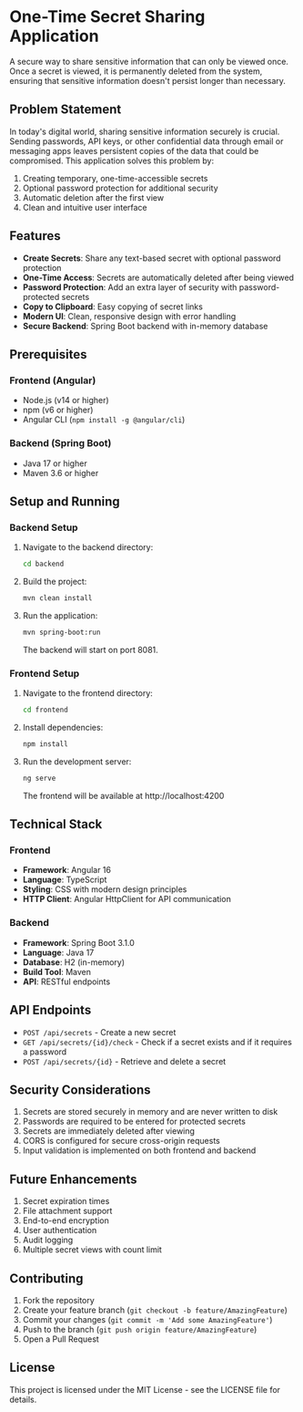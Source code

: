 # One-Time Secret Sharing Application

A secure way to share sensitive information that can only be viewed once. Once a secret is viewed, it is permanently deleted from the system, ensuring that sensitive information doesn't persist longer than necessary.

## Problem Statement

In today's digital world, sharing sensitive information securely is crucial. Sending passwords, API keys, or other confidential data through email or messaging apps leaves persistent copies of the data that could be compromised. This application solves this problem by:

1. Creating temporary, one-time-accessible secrets
2. Optional password protection for additional security
3. Automatic deletion after the first view
4. Clean and intuitive user interface

## Features

- **Create Secrets**: Share any text-based secret with optional password protection
- **One-Time Access**: Secrets are automatically deleted after being viewed
- **Password Protection**: Add an extra layer of security with password-protected secrets
- **Copy to Clipboard**: Easy copying of secret links
- **Modern UI**: Clean, responsive design with error handling
- **Secure Backend**: Spring Boot backend with in-memory database

## Prerequisites

### Frontend (Angular)
- Node.js (v14 or higher)
- npm (v6 or higher)
- Angular CLI (`npm install -g @angular/cli`)

### Backend (Spring Boot)
- Java 17 or higher
- Maven 3.6 or higher

## Setup and Running

### Backend Setup
1. Navigate to the backend directory:
   ```bash
   cd backend
   ```

2. Build the project:
   ```bash
   mvn clean install
   ```

3. Run the application:
   ```bash
   mvn spring-boot:run
   ```
   The backend will start on port 8081.

### Frontend Setup
1. Navigate to the frontend directory:
   ```bash
   cd frontend
   ```

2. Install dependencies:
   ```bash
   npm install
   ```

3. Run the development server:
   ```bash
   ng serve
   ```
   The frontend will be available at http://localhost:4200

## Technical Stack

### Frontend
- **Framework**: Angular 16
- **Language**: TypeScript
- **Styling**: CSS with modern design principles
- **HTTP Client**: Angular HttpClient for API communication

### Backend
- **Framework**: Spring Boot 3.1.0
- **Language**: Java 17
- **Database**: H2 (in-memory)
- **Build Tool**: Maven
- **API**: RESTful endpoints

## API Endpoints

- `POST /api/secrets` - Create a new secret
- `GET /api/secrets/{id}/check` - Check if a secret exists and if it requires a password
- `POST /api/secrets/{id}` - Retrieve and delete a secret

## Security Considerations

1. Secrets are stored securely in memory and are never written to disk
2. Passwords are required to be entered for protected secrets
3. Secrets are immediately deleted after viewing
4. CORS is configured for secure cross-origin requests
5. Input validation is implemented on both frontend and backend

## Future Enhancements

1. Secret expiration times
2. File attachment support
3. End-to-end encryption
4. User authentication
5. Audit logging
6. Multiple secret views with count limit

## Contributing

1. Fork the repository
2. Create your feature branch (`git checkout -b feature/AmazingFeature`)
3. Commit your changes (`git commit -m 'Add some AmazingFeature'`)
4. Push to the branch (`git push origin feature/AmazingFeature`)
5. Open a Pull Request

## License

This project is licensed under the MIT License - see the LICENSE file for details.
